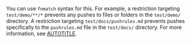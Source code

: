 You can use `fnmatch` syntax for this. For example, a restriction targeting `test/demo/**/*` prevents any pushes to files or folders in the `test/demo/` directory. A restriction targeting `test/docs/pushrules.md` prevents pushes specifically to the `pushrules.md` file in the `test/docs/` directory. For more information, see [AUTOTITLE](/repositories/configuring-branches-and-merges-in-your-repository/managing-rulesets/creating-rulesets-for-a-repository#using-fnmatch-syntax).
